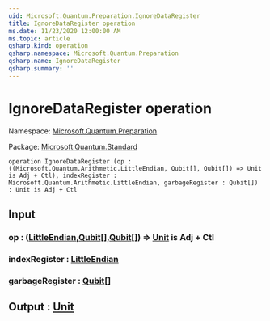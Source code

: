 ```yaml
---
uid: Microsoft.Quantum.Preparation.IgnoreDataRegister
title: IgnoreDataRegister operation
ms.date: 11/23/2020 12:00:00 AM
ms.topic: article
qsharp.kind: operation
qsharp.namespace: Microsoft.Quantum.Preparation
qsharp.name: IgnoreDataRegister
qsharp.summary: ''
---
```


# IgnoreDataRegister operation

Namespace: [Microsoft.Quantum.Preparation](xref:Microsoft.Quantum.Preparation)

Package: [Microsoft.Quantum.Standard](https://nuget.org/packages/Microsoft.Quantum.Standard)




```qsharp
operation IgnoreDataRegister (op : ((Microsoft.Quantum.Arithmetic.LittleEndian, Qubit[], Qubit[]) => Unit is Adj + Ctl), indexRegister : Microsoft.Quantum.Arithmetic.LittleEndian, garbageRegister : Qubit[]) : Unit is Adj + Ctl
```


## Input

### op : ([LittleEndian](xref:Microsoft.Quantum.Arithmetic.LittleEndian),[Qubit](xref:microsoft.quantum.lang-ref.qubit)[],[Qubit](xref:microsoft.quantum.lang-ref.qubit)[]) => [Unit](xref:microsoft.quantum.lang-ref.unit)  is Adj + Ctl




### indexRegister : [LittleEndian](xref:Microsoft.Quantum.Arithmetic.LittleEndian)




### garbageRegister : [Qubit](xref:microsoft.quantum.lang-ref.qubit)[]





## Output : [Unit](xref:microsoft.quantum.lang-ref.unit)

